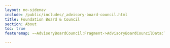 ```yaml
---
layout: no-sidenav
include: /public/includes/_advisory-board-council.html
title: Foundation Board & Council
section: About
toc: true
featuremap: ~~AdvisoryBoardCouncil:Fragment->AdvisoryBoardCouncilData:Template~~

---
```

